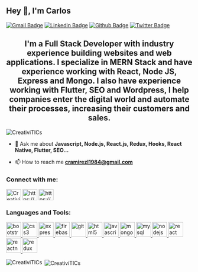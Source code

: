 ## Hey 👋, I'm Carlos
[![Gmail Badge](https://img.shields.io/badge/-cramirezl1984@gmail.com-c14438?style=flat&logo=Gmail&logoColor=white&link=mailto:cramirezl1984@gmail.com)](mailto:cramirezl1984@gmail.com) 
[![Linkedin Badge](https://img.shields.io/badge/-https://www.linkedin.com/in/carlosramirez-dev/?style=flat&logo=Linkedin&logoColor=white&link=https://www.linkedin.com/in/carlosramirez-dev)](https://www.linkedin.com/in/carlosramirez-dev/) 
[![Github Badge](https://img.shields.io/badge/-CreativiTICs-grey?style=flat&logo=github&logoColor=white&link=https://github.com/CreativiTICs/)](https://github.com/CreativiTICs) 
[![Twitter Badge](https://img.shields.io/badge/-CreativiTICs-00acee?style=flat&logo=twitter&logoColor=white&link=https://twitter.com/Calillo1R/)](https://twitter.com/Calillo1R) 

<h2 align="center">I'm a Full Stack Developer with industry experience building websites and web applications. I specialize in MERN Stack and have experience working with React, Node JS, Express and Mongo. I also have experience working with Flutter, SEO and Wordpress, I help companies enter the digital world and automate their processes, increasing their customers and sales.</h2>

<p align="left"> <img src="https://komarev.com/ghpvc/?username=creativitics" alt="CreativiTICs" /> </p>

- 💬 Ask me about **Javascript, Node.js, React.js, Redux, Hooks, React Native, Flutter, SEO...**

- 📫 How to reach me **cramirezl1984@gmail.com**

<p align="left">
<h3 align="left">Connect with me:</h3>
<a href="https://twitter.com/Calillo1R" target="blank"><img align="center" src="https://cdn.jsdelivr.net/npm/simple-icons@3.0.1/icons/twitter.svg" alt="CreativiTICs" height="30" width="40" /></a>
<a href="https://www.linkedin.com/in/carlosramirez-dev/" target="blank"><img align="center" src="https://cdn.jsdelivr.net/npm/simple-icons@3.0.1/icons/linkedin.svg" alt="https://www.linkedin.com/in/carlosramirez-dev/" height="30" width="40" /></a>
<a href="https://www.instagram.com/lillodjco/" target="blank"><img align="center" src="https://cdn.jsdelivr.net/npm/simple-icons@3.0.1/icons/instagram.svg" alt="https://www.instagram.com/lillodjco/" height="30" width="40" /></a>
</p>

<h3 align="left">Languages and Tools:</h3>
<p align="left"><a href="https://getbootstrap.com" target="_blank"> <img src="https://devicons.github.io/devicon/devicon.git/icons/bootstrap/bootstrap-plain.svg" alt="bootstrap" width="40" height="40"/> </a> <a href="https://www.w3schools.com/css/" target="_blank"> <img src="https://devicons.github.io/devicon/devicon.git/icons/css3/css3-original-wordmark.svg" alt="css3" width="40" height="40"/> </a><a href="https://expressjs.com" target="_blank"> <img src="https://devicons.github.io/devicon/devicon.git/icons/express/express-original-wordmark.svg" alt="express" width="40" height="40"/> </a> <a href="https://firebase.google.com/" target="_blank"> <img src="https://www.vectorlogo.zone/logos/firebase/firebase-icon.svg" alt="firebase" width="40" height="40"/> </a> <a href="https://git-scm.com/" target="_blank"> <img src="https://www.vectorlogo.zone/logos/git-scm/git-scm-icon.svg" alt="git" width="40" height="40"/> </a> <a href="https://www.w3.org/html/" target="_blank"> <img src="https://devicons.github.io/devicon/devicon.git/icons/html5/html5-original-wordmark.svg" alt="html5" width="40" height="40"/> </a> <a href="https://developer.mozilla.org/en-US/docs/Web/JavaScript" target="_blank"> <img src="https://devicons.github.io/devicon/devicon.git/icons/javascript/javascript-original.svg" alt="javascript" width="40" height="40"/> </a><a href="https://www.mongodb.com/" target="_blank"> <img src="https://devicons.github.io/devicon/devicon.git/icons/mongodb/mongodb-original-wordmark.svg" alt="mongodb" width="40" height="40"/> </a> <a href="https://www.mysql.com/" target="_blank"> <img src="https://devicons.github.io/devicon/devicon.git/icons/mysql/mysql-original-wordmark.svg" alt="mysql" width="40" height="40"/> </a> <a href="https://nodejs.org" target="_blank"> <img src="https://devicons.github.io/devicon/devicon.git/icons/nodejs/nodejs-original-wordmark.svg" alt="nodejs" width="40" height="40"/> </a> <a href="https://reactjs.org/" target="_blank"> <img src="https://devicons.github.io/devicon/devicon.git/icons/react/react-original-wordmark.svg" alt="react" width="40" height="40"/> </a> <a href="https://reactnative.dev/" target="_blank"> <img src="https://reactnative.dev/img/header_logo.svg" alt="reactnative" width="40" height="40"/> </a> <a href="https://redux.js.org" target="_blank"> <img src="https://devicons.github.io/devicon/devicon.git/icons/redux/redux-original.svg" alt="redux" width="40" height="40"/> </a></p>

<p><img align="left" src="https://github-readme-stats.vercel.app/api/top-langs/?username=CreativiTICs&layout=compact" alt="CreativiTICs" /></p>

<p>&nbsp;<img align="center" src="https://github-readme-stats.vercel.app/api?username=CreativiTICs&show_icons=true" alt="CreativiTICs" /></p>

